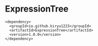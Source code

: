 # ExpressionTree

```maven
<dependency>
  <groupId>io.github.kiryu1223</groupId>
  <artifactId>ExpressionTree</artifactId>
  <version>1.0.0</version>
</dependency>
```
